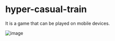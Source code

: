 # hyper-casual-train
It is a game that can be played on mobile devices.

![image](https://user-images.githubusercontent.com/62395974/207936388-c6569d33-186f-480c-865b-801d0b600b85.png)


